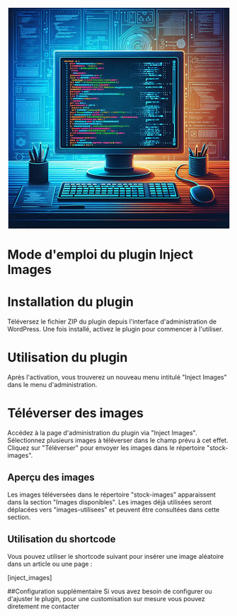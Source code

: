 <p align="center">
  <img src="./logo/logo-inject-image.jpg" alt="Image locale">
</p>

# Mode d'emploi du plugin Inject Images

# Installation du plugin
Téléversez le fichier ZIP du plugin depuis l'interface d'administration de WordPress. Une fois installé, activez le plugin pour commencer à l'utiliser.

# Utilisation du plugin
Après l'activation, vous trouverez un nouveau menu intitulé "Inject Images" dans le menu d'administration.

# Téléverser des images
Accédez à la page d'administration du plugin via "Inject Images". Sélectionnez plusieurs images à téléverser dans le champ prévu à cet effet. Cliquez sur "Téléverser" pour envoyer les images dans le répertoire "stock-images".

## Aperçu des images
Les images téléversées dans le répertoire "stock-images" apparaissent dans la section "Images disponibles". Les images déjà utilisées seront déplacées vers "images-utilisees" et peuvent être consultées dans cette section.

## Utilisation du shortcode
Vous pouvez utiliser le shortcode suivant pour insérer une image aléatoire dans un article ou une page :

[inject_images]

##Configuration supplémentaire
Si vous avez besoin de configurer ou d'ajuster le plugin, pour une customisation sur mesure vous pouvez diretement me contacter